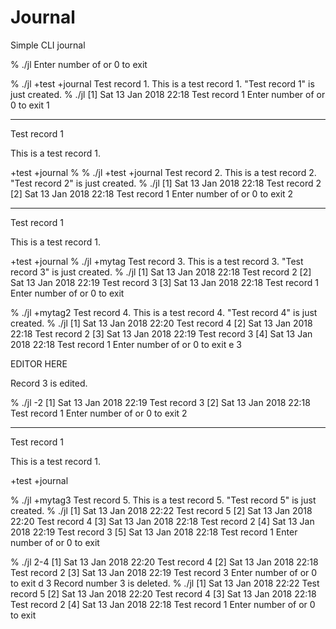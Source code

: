 # Journal

Simple CLI journal





% ./jl
Enter number of  or 0 to exit

% ./jl +test +journal Test record 1. This is a test record 1.
"Test record 1" is just created.
% ./jl                \[1] Sat 13 Jan 2018 22:18 Test record 1
Enter number of  or 0 to exit
1
_______________________________________
Test record 1

This is a test record 1.

+test +journal
%
% ./jl +test +journal Test record 2. This is a test record 2.
"Test record 2" is just created.
% ./jl                [1] Sat 13 Jan 2018 22:18 Test record 2
[2] Sat 13 Jan 2018 22:18 Test record 1
Enter number of  or 0 to exit
2
_______________________________________
Test record 1

This is a test record 1.

+test +journal
% ./jl +mytag Test record 3. This is a test record 3.
"Test record 3" is just created.
% ./jl                [1] Sat 13 Jan 2018 22:18 Test record 2
[2] Sat 13 Jan 2018 22:19 Test record 3
[3] Sat 13 Jan 2018 22:18 Test record 1
Enter number of  or 0 to exit

% ./jl +mytag2 Test record 4. This is a test record 4.
"Test record 4" is just created.
% ./jl                [1] Sat 13 Jan 2018 22:20 Test record 4
[2] Sat 13 Jan 2018 22:18 Test record 2
[3] Sat 13 Jan 2018 22:19 Test record 3
[4] Sat 13 Jan 2018 22:18 Test record 1
Enter number of  or 0 to exit
e 3

EDITOR HERE

Record 3 is edited.

% ./jl -2
[1] Sat 13 Jan 2018 22:19 Test record 3
[2] Sat 13 Jan 2018 22:18 Test record 1
Enter number of  or 0 to exit
2
_______________________________________
Test record 1

This is a test record 1.

+test +journal

% ./jl +mytag3 Test record 5. This is a test record 5.
"Test record 5" is just created.
% ./jl
[1] Sat 13 Jan 2018 22:22 Test record 5
[2] Sat 13 Jan 2018 22:20 Test record 4
[3] Sat 13 Jan 2018 22:18 Test record 2
[4] Sat 13 Jan 2018 22:19 Test record 3
[5] Sat 13 Jan 2018 22:18 Test record 1
Enter number of  or 0 to exit

% ./jl 2-4
[1] Sat 13 Jan 2018 22:20 Test record 4
[2] Sat 13 Jan 2018 22:18 Test record 2
[3] Sat 13 Jan 2018 22:19 Test record 3
Enter number of  or 0 to exit
d 3
Record number 3 is deleted.
% ./jl
[1] Sat 13 Jan 2018 22:22 Test record 5
[2] Sat 13 Jan 2018 22:20 Test record 4
[3] Sat 13 Jan 2018 22:18 Test record 2
[4] Sat 13 Jan 2018 22:18 Test record 1
Enter number of  or 0 to exit
